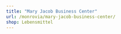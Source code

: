```yaml
---
title: "Mary Jacob Business Center"
url: /monrovia/mary-jacob-business-center/
shop: Lebensmittel
---
```

